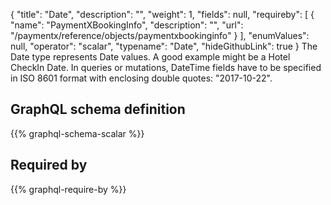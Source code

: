 {
  "title": "Date",
  "description": "",
  "weight": 1,
  "fields": null,
  "requireby": [
    {
      "name": "PaymentXBookingInfo",
      "description": "",
      "url": "/paymentx/reference/objects/paymentxbookinginfo"
    }
  ],
  "enumValues": null,
  "operator": "scalar",
  "typename": "Date",
  "hideGithubLink": true
}
The Date type represents Date values. A good example might be a Hotel CheckIn Date.
In queries or mutations, DateTime fields have to be specified in ISO 8601 format with enclosing double quotes: "2017-10-22".
## GraphQL schema definition

{{% graphql-schema-scalar %}}

## Required by

{{% graphql-require-by %}}
